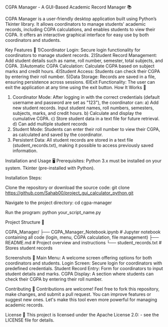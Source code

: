 CGPA Manager - A GUI-Based Academic Record Manager 📚

CGPA Manager is a user-friendly desktop application built using Python’s Tkinter library. It allows coordinators to manage students' academic records, including CGPA calculations, and enables students to view their CGPA. It offers an interactive graphical interface for easy use by both coordinators and students.

Key Features 🎉
1)Coordinator Login: Secure login functionality for coordinators to manage student records.
2)Student Record Management: Add student details such as name, roll number, semester, total subjects, and CGPA.
3)Automatic CGPA Calculation: Calculate CGPA based on subject marks and credit hours.
4)Student Access: Students can check their CGPA by entering their roll number.
5)Data Storage: Records are saved in a file, ensuring persistence across sessions.
6)Exit Functionality: The user can exit the application at any time using the exit button.
How It Works 🚀
1. Coordinator Mode:
After logging in with the correct credentials (default username and password are set as "123"), the coordinator can:
a) Add new student records.
        Input student names, roll numbers, semesters, subjects, marks, and credit hours.
b) Calculate and display the cumulative CGPA.
c) Store student data in a text file for future retrieval.
d) Can add multiple student records
2. Student Mode:
Students can enter their roll number to view their CGPA, as calculated and saved by the coordinator.
3. Persistent Data:
All student records are stored in a text file (student_records.txt), making it possible to access previously saved information.

Installation and Usage 🖥️
Prerequisites:
Python 3.x must be installed on your system.
Tkinter (pre-installed with Python).

Installation Steps:

Clone the repository or download the source code:
git clone https://github.com/Sahab00/project_gui_calculator_python.git

Navigate to the project directory:
cd cgpa-manager

Run the program:
python your_script_name.py

Project Structure 📂

CGPA_Manager/
├── CGPA_Manager_Notebook.ipynb  # Jupyter notebook containing all code (login, menu, CGPA calculation, file management)
├── README.md                    # Project overview and instructions
└── student_records.txt          # Stores student records

Screenshots 📸
Main Menu: A welcome screen offering options for both coordinators and students.
Login Screen: Secure login for coordinators with predefined credentials.
Student Record Entry: Form for coordinators to input student details and marks.
CGPA Display: A section where students can check their CGPA by entering their roll number.

Contributing 🤝
Contributions are welcome! Feel free to fork this repository, make changes, and submit a pull request. You can improve features or suggest new ones. Let's make this tool even more powerful for managing academic records.

License 📄
This project is licensed under the Apache License 2.0: - see the LICENSE file for details.
